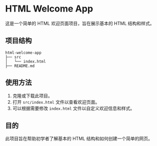 # HTML Welcome App

这是一个简单的 HTML 欢迎页面项目，旨在展示基本的 HTML 结构和样式。

## 项目结构

```
html-welcome-app
├── src
│   └── index.html
├── README.md
```

## 使用方法

1. 克隆或下载此项目。
2. 打开 `src/index.html` 文件以查看欢迎页面。
3. 可以根据需要修改 `index.html` 文件以自定义欢迎信息和样式。

## 目的

此项目旨在帮助初学者了解基本的 HTML 结构和如何创建一个简单的网页。